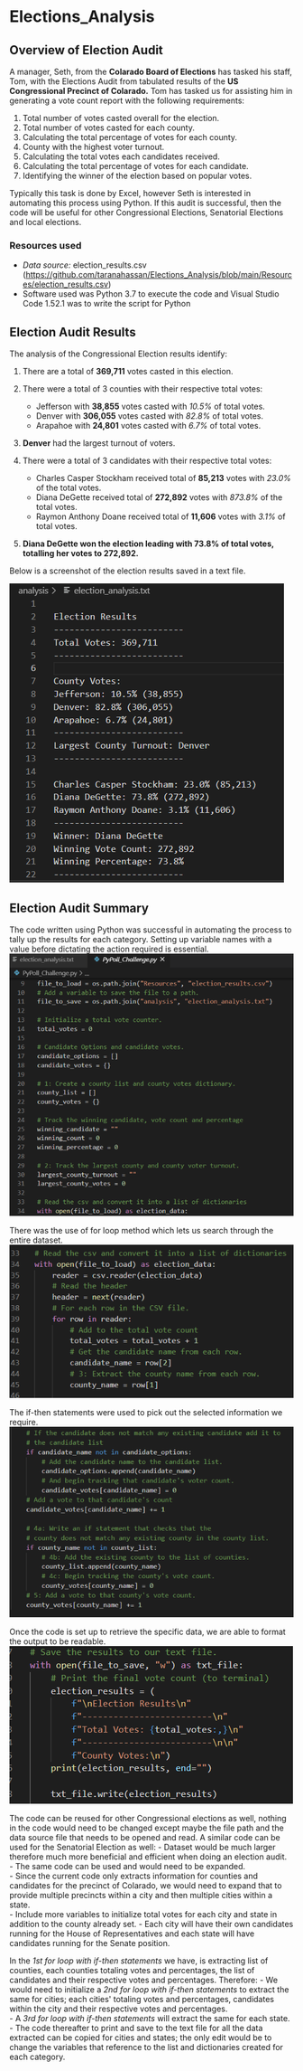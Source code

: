 # Elections_Analysis

## Overview of Election Audit

A manager, Seth, from the **Colarado Board of Elections** has tasked his staff, Tom, with the Elections Audit from tabulated results of the **US Congressional Precinct of Colarado.**  Tom has tasked us for assisting him in generating a vote count report with the following requirements:

1. Total number of votes casted overall for the election.
2. Total number of votes casted for each county.
3. Calculating the total percentage of votes for each county.
4. County with the highest voter turnout.
5. Calculating the total votes each candidates received.
6. Calculating the total percentage of votes for each candidate.
7. Identifying the winner of the election based on popular votes.

Typically this task is done by Excel, however Seth is interested in automating this process using Python.  If this audit is successful, then the code will be useful for other Congressional Elections, Senatorial Elections and local elections.  


### Resources used

- *Data source:* election_results.csv (https://github.com/taranahassan/Elections_Analysis/blob/main/Resources/election_results.csv)
- Software used was Python 3.7 to execute the code and Visual Studio Code 1.52.1 was to write the script for Python

## Election Audit Results

The analysis of the Congressional Election results identify:
1. There are a total of **369,711** votes casted in this election.
2. There were a total of 3 counties with their respective total votes:
      - Jefferson with **38,855** votes casted with *10.5%* of total votes.
      - Denver with **306,055** votes casted with *82.8%* of total votes.
      - Arapahoe with **24,801** votes casted with *6.7%* of total votes.
3. **Denver** had the largest turnout of voters.
      
4. There were a total of 3 candidates with their respective total votes:
      - Charles Casper Stockham received total of **85,213** votes with *23.0%* of the total votes.
      - Diana DeGette received total of **272,892** votes with *873.8%* of the total votes.
      - Raymon Anthony Doane received total of **11,606** votes with *3.1%* of total votes.
      
5. **Diana DeGette won the election leading with 73.8% of total votes, totalling her votes to 272,892.**

Below is a screenshot of the election results saved in a text file.

![Election_results](https://github.com/taranahassan/Elections_Analysis/blob/main/Image_examples/Elections_results.png?raw=true)



## Election Audit Summary

The code written using Python was successful in automating the process to tally up the results for each category.  Setting up variable names with a value before dictating the action required is essential. ![Setting_variable_example](https://github.com/taranahassan/Elections_Analysis/blob/main/Image_examples/Setting_variable_example.png?raw=true)

There was the use of for loop method which lets us search through the entire dataset.  ![For_loop_example](https://github.com/taranahassan/Elections_Analysis/blob/main/Image_examples/For_loop_example.png?raw=true)

The if-then statements were used to pick out the selected information we require. ![If_statement_example](https://github.com/taranahassan/Elections_Analysis/blob/main/Image_examples/If_statement_example.png?raw=true)

Once the code is set up to retrieve the specific data, we are able to format the output to be readable.  ![Formatting_output_example](https://github.com/taranahassan/Elections_Analysis/blob/main/Image_examples/Formatting_output_example.png?raw=true)

The code can be reused for other Congressional elections as well, nothing in the code would need to be changed except maybe the file path and the data source file that needs to be opened and read.
A similar code can be used for the Senatorial Election as well:
      - Dataset would be much larger therefore much more beneficial and efficient when doing an election audit.  
      - The same code can be used and would need to be expanded.  
      - Since the current code only extracts information for counties and candidates for the precinct of Colarado, we would need to expand that to provide multiple precincts within a city and then multiple cities within a state.  
      - Include more variables to initialize total votes for each city and state in addition to the county already set.
      - Each city will have their own candidates running for the House of Representatives and each state will have candidates running for the Senate position.  

In the *1st for loop with if-then statements* we have, is extracting list of counties, each counties totaling votes and percentages, the list of candidates and their respective votes and percentages. Therefore:
      - We would need to initialize a *2nd for loop with if-then statements* to extract the same for cities; each cities' totaling votes and percentages, candidates within the city and their respective votes and percentages.  
      - A *3rd for loop with if-then statements* will extract the same for each state.  
      - The code thereafter to print and save to the text file for all the data extracted can be copied for cities and states; the only edit would be to change the variables that reference to the list and dictionaries created for each category.
